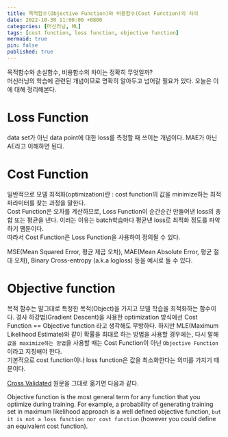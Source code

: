 ```yaml
---
title: 목적함수(Objective Function)와 비용함수(Cost Function)의 차이
date: 2022-10-30 11:00:00 +0800
categories: [머신러닝, ML]
tags: [cost function, loss function, objective function]
mermaid: true
pin: false
published: true
---
```


목적함수와 손실함수, 비용함수의 차이는 정확히 무엇일까?    
머신러닝의 학습에 관련된 개념이므로 명확히 알아두고 넘어갈 필요가 있다. 오늘은 이에 대해 정리해본다.  
   
  
# Loss Function
data set가 아닌 data point에 대한 loss를 측정할 때 쓰이는 개념이다. MAE가 아닌 AE라고 이해하면 된다.   
   

# Cost Function
일반적으로 모델 최적화(optimization)란 : cost function의 값을 minimize하는 최적 파라미터를 찾는 과정을 말한다.    
Cost Function은 오차를 계산하므로, Loss Function이 순간순간 만들어낸 loss의 총합 또는 평균을 낸다. 이러는 이유는 batch학습마다 평균낸 loss로 최적화 정도를 파악하기 땜둔이다.    
따라서 Cost Function은 Loss Function을 사용하여 정의될 수 있다.   
   
MSE(Mean Squared Error, 평균 제곱 오차), MAE(Mean Absolute Error, 평균 절대 오차), Binary Cross-entropy (a.k.a logloss) 등을 예시로 들 수 있다.   


# Objective function   
목적 함수는 말그대로 특정한 목적(Object)을 가지고 모델 학습을 최적화하는 함수이다. 경사 하강법(Gradient Descent)을 사용한 optimization 방식에선 Cost Function ==  Objective function 라고 생각해도 무방하다. 하지만 MLE(Maximum Likelihood Estimate)와 같이 확률을 최대로 하는 방법을 사용할 경우에는, 다시 말해 `값을 maximize하는 방법`을 사용할 때는 Cost Function이 아닌 `Objective Function` 이라고 지칭해야 한다.    
기본적으로 cost function이나 loss function은 값을 최소화한다는 의미를 가지기 때문이다.    

[Cross Validated](https://stats.stackexchange.com/questions/179026/objective-function-cost-function-loss-function-are-they-the-same-thing) 원문을 그대로 옮기면 다음과 같다.     
   
Objective function is the most general term for any function that you optimize during training. For example, a probability of generating training set in maximum likelihood approach is a well defined objective function, `but it is not a loss function nor cost function` (however you could define an equivalent cost function).   
